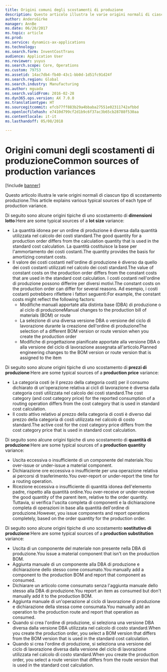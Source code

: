 ```yaml
---
title: Origini comuni degli scostamenti di produzione
description: Questo articolo illustra le varie origini normali di ciascun tipo di scostamento produzione.
author: AndersGirke
manager: AnnBe
ms.date: 06/20/2017
ms.topic: article
ms.prod: 
ms.service: dynamics-ax-applications
ms.technology: 
ms.search.form: InventCostTrans
audience: Application User
ms.reviewer: yuyus
ms.search.scope: Core, Operations
ms.custom: 79753
ms.assetid: 14ac7db4-fb40-43c1-bb0d-1d51fc91d24f
ms.search.region: Global
ms.search.industry: Manufacturing
ms.author: mguada
ms.search.validFrom: 2016-02-28
ms.dyn365.ops.version: AX 7.0.0
ms.translationtype: HT
ms.sourcegitcommit: efcb77ff883b29a4bbaba27551e02311742afbbd
ms.openlocfilehash: e7410d799cf2d1b9c6f37ac3b65cb28788f530aa
ms.contentlocale: it-it
ms.lasthandoff: 05/08/2018

---
```


# <a name="common-sources-of-production-variances"></a><span data-ttu-id="ddb35-103">Origini comuni degli scostamenti di produzione</span><span class="sxs-lookup"><span data-stu-id="ddb35-103">Common sources of production variances</span></span>

[!include [banner](../includes/banner.md)]

<span data-ttu-id="ddb35-104">Questo articolo illustra le varie origini normali di ciascun tipo di scostamento produzione.</span><span class="sxs-lookup"><span data-stu-id="ddb35-104">This article explains various typical sources of each type of production variance.</span></span> 

<span data-ttu-id="ddb35-105">Di seguito sono alcune origini tipiche di uno scostamento di **dimensioni lotto**:</span><span class="sxs-lookup"><span data-stu-id="ddb35-105">Here are some typical sources of a **lot size** variance:</span></span>

-   <span data-ttu-id="ddb35-106">La quantità idonea per un ordine di produzione è diversa dalla quantità utilizzata nel calcolo dei costi standard.</span><span class="sxs-lookup"><span data-stu-id="ddb35-106">The good quantity for a production order differs from the calculation quantity that is used in the standard cost calculation.</span></span> <span data-ttu-id="ddb35-107">La quantità costituisce la base per l'ammortamento dei costi costanti.</span><span class="sxs-lookup"><span data-stu-id="ddb35-107">The quantity provides the basis for amortizing constant costs.</span></span>
-   <span data-ttu-id="ddb35-108">Il valore dei costi costanti nell'ordine di produzione è diverso da quello dei costi costanti utilizzati nel calcolo dei costi standard.</span><span class="sxs-lookup"><span data-stu-id="ddb35-108">The value of constant costs on the production order differs from the constant costs that are used in the standard cost calculation.</span></span> <span data-ttu-id="ddb35-109">I costi costanti nell'ordine di produzione possono differire per diversi motivi.</span><span class="sxs-lookup"><span data-stu-id="ddb35-109">The constant costs on the production order can differ for several reasons.</span></span> <span data-ttu-id="ddb35-110">Ad esempio, i costi costanti potrebbero riflettere i fattori seguenti:</span><span class="sxs-lookup"><span data-stu-id="ddb35-110">For example, the constant costs might reflect the following factors:</span></span>
    -   <span data-ttu-id="ddb35-111">Modifiche manuali apportate alla distinta base (DBA) di produzione o al ciclo di produzione</span><span class="sxs-lookup"><span data-stu-id="ddb35-111">Manual changes to the production bill of materials (BOM) or route</span></span>
    -   <span data-ttu-id="ddb35-112">La selezione di una diversa versione DBA o versione del ciclo di lavorazione durante la creazione dell'ordine di produzione</span><span class="sxs-lookup"><span data-stu-id="ddb35-112">The selection of a different BOM version or route version when you create the production order</span></span>
    -   <span data-ttu-id="ddb35-113">Modifiche di progettazione pianificate apportate alla versione DBA o alla versione del ciclo di lavorazione assegnata all'articolo.</span><span class="sxs-lookup"><span data-stu-id="ddb35-113">Planned engineering changes to the BOM version or route version that is assigned to the item</span></span>

<span data-ttu-id="ddb35-114">Di seguito sono alcune origini tipiche di uno scostamento di **prezzi di produzione**:</span><span class="sxs-lookup"><span data-stu-id="ddb35-114">Here are some typical sources of a **production price** variance:</span></span>

-   <span data-ttu-id="ddb35-115">La categoria costi (e il prezzo della categoria costi) per il consumo dichiarato di un'operazione relativa ai cicli di lavorazione è diversa dalla categoria costi utilizzata nel calcolo dei costi standard.</span><span class="sxs-lookup"><span data-stu-id="ddb35-115">The cost category (and cost category price) for the reported consumption of a routing operation differs from the cost category that is used in standard cost calculation.</span></span>
-   <span data-ttu-id="ddb35-116">Il costo attivo relativo al prezzo della categoria di costi è diverso dal prezzo della categoria di costi utilizzata nel calcolo di costo standard.</span><span class="sxs-lookup"><span data-stu-id="ddb35-116">The active cost for the cost category price differs from the cost category price that is used in standard cost calculation.</span></span>

<span data-ttu-id="ddb35-117">Di seguito sono alcune origini tipiche di uno scostamento di **quantità di produzione**:</span><span class="sxs-lookup"><span data-stu-id="ddb35-117">Here are some typical sources of a **production quantity** variance:</span></span>

-   <span data-ttu-id="ddb35-118">Uscita eccessiva o insufficiente di un componente del materiale.</span><span class="sxs-lookup"><span data-stu-id="ddb35-118">You over-issue or under-issue a material component.</span></span>
-   <span data-ttu-id="ddb35-119">Dichiarazione ore eccessiva o insufficiente per una operazione relativa ai percorsi di trasferimento.</span><span class="sxs-lookup"><span data-stu-id="ddb35-119">You over-report or under-report the time for a routing operation.</span></span>
-   <span data-ttu-id="ddb35-120">Ricezione eccessiva o insufficiente di quantità idonea dell'elemento padre, rispetto alla quantità ordine.</span><span class="sxs-lookup"><span data-stu-id="ddb35-120">You over-receive or under-receive the good quantity of the parent item, relative to the order quantity.</span></span> <span data-ttu-id="ddb35-121">Tuttavia, si verifica l'uscita completa di componenti e la dichiarazione completa di operazioni in base alla quantità dell'ordine di produzione.</span><span class="sxs-lookup"><span data-stu-id="ddb35-121">However, you issue components and report operations completely, based on the order quantity for the production order.</span></span>

<span data-ttu-id="ddb35-122">Di seguito sono alcune origini tipiche di uno scostamento **sostitutivo di produzione**:</span><span class="sxs-lookup"><span data-stu-id="ddb35-122">Here are some typical sources of a **production substitution** variance:</span></span>

-   <span data-ttu-id="ddb35-123">Uscita di un componente del materiale non presente nella DBA di produzione.</span><span class="sxs-lookup"><span data-stu-id="ddb35-123">You issue a material component that isn't on the production BOM.</span></span>
-   <span data-ttu-id="ddb35-124">Aggiunta manuale di un componente alla DBA di produzione e dichiarazione dello stesso come consumato.</span><span class="sxs-lookup"><span data-stu-id="ddb35-124">You manually add a component to the production BOM and report that component as consumed.</span></span>
-   <span data-ttu-id="ddb35-125">Dichiarare un articolo come consumato senza l'aggiunta manuale dello stesso alla DBA di produzione.</span><span class="sxs-lookup"><span data-stu-id="ddb35-125">You report an item as consumed but don't manually add it to the production BOM.</span></span>
-   <span data-ttu-id="ddb35-126">Aggiunta manuale di un'operazione al ciclo di lavorazione di produzione e dichiarazione della stessa come consumata.</span><span class="sxs-lookup"><span data-stu-id="ddb35-126">You manually add an operation to the production route and report that operation as consumed.</span></span>
-   <span data-ttu-id="ddb35-127">Quando si crea l'ordine di produzione, si seleziona una versione DBA diversa dalla versione DBA utilizzata nel calcolo di costo standard.</span><span class="sxs-lookup"><span data-stu-id="ddb35-127">When you create the production order, you select a BOM version that differs from the BOM version that is used in the standard cost calculation.</span></span>
-   <span data-ttu-id="ddb35-128">Quando si crea l'ordine di produzione, si seleziona una versione del ciclo di lavorazione diversa dalla versione del ciclo di lavorazione utilizzata nel calcolo di costo standard.</span><span class="sxs-lookup"><span data-stu-id="ddb35-128">When you create the production order, you select a route version that differs from the route version that is used in the standard cost calculation.</span></span>





